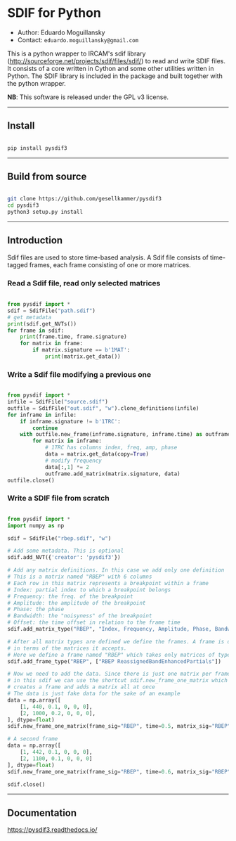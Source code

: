 
# SDIF for Python

* Author: Eduardo Moguillansky
* Contact: `eduardo.moguillansky@gmail.com`


This is a python wrapper to IRCAM's sdif library (http://sourceforge.net/projects/sdif/files/sdif/)
to read and write SDIF files. It consists of a core written in Cython and some other utilities written in Python.
The SDIF library is included in the package and built together with the python wrapper.


**NB**: This software is released under the GPL v3 license.


-----

## Install

```bash

pip install pysdif3

```

-----

## Build from source

```bash

git clone https://github.com/gesellkammer/pysdif3
cd pysdif3
python3 setup.py install

```

----

## Introduction

Sdif files are used to store time-based analysis. A Sdif file consists of time-tagged frames, each frame consisting of one or more matrices. 

### Read a Sdif file, read only selected matrices
    
```python
    
from pysdif import *
sdif = SdifFile("path.sdif")
# get metadata
print(sdif.get_NVTs())
for frame in sdif:
    print(frame.time, frame.signature)
    for matrix in frame:
        if matrix.signature == b'1MAT':
            print(matrix.get_data())
```

### Write a Sdif file modifying a previous one

```python

from pysdif import *
infile = SdifFile("source.sdif")
outfile = SdifFile("out.sdif", "w").clone_definitions(infile)
for inframe in infile:
    if inframe.signature != b'1TRC':
        continue
    with outfile.new_frame(inframe.signature, inframe.time) as outframe:
        for matrix in inframe:
            # 1TRC has columns index, freq, amp, phase
            data = matrix.get_data(copy=True)
            # modify frequency
            data[:,1] *= 2
            outframe.add_matrix(matrix.signature, data)
outfile.close()
```
### Write a SDIF file from scratch

```python

from pysdif import *
import numpy as np

sdif = SdifFile("rbep.sdif", "w")

# Add some metadata. This is optional
sdif.add_NVT({'creator': 'pysdif3'})

# Add any matrix definitions. In this case we add only one definition
# This is a matrix named "RBEP" with 6 columns
# Each row in this matrix represents a breakpoint within a frame
# Index: partial index to which a breakpoint belongs
# Frequency: the freq. of the breakpoint
# Amplitude: the amplitude of the breakpoint
# Phase: the phase
# Bandwidth: the "noisyness" of the breakpoint
# Offset: the time offset in relation to the frame time
sdif.add_matrix_type("RBEP", "Index, Frequency, Amplitude, Phase, Bandwidth, Offset")

# After all matrix types are defined we define the frames. A frame is defined
# in terms of the matrices it accepts.
# Here we define a frame named "RBEP" which takes only matrices of type "RBEP"
sdif.add_frame_type("RBEP", ["RBEP ReassignedBandEnhancedPartials"])

# Now we need to add the data. Since there is just one matrix per frame
# in this sdif we can use the shortcut sdif.new_frame_one_matrix which 
# creates a frame and adds a matrix all at once
# The data is just fake data for the sake of an example
data = np.array([
    [1, 440, 0.1, 0, 0, 0],
    [2, 1000, 0.2, 0, 0, 0], 
], dtype=float)
sdif.new_frame_one_matrix(frame_sig="RBEP", time=0.5, matrix_sig="RBEP", data=data)

# A second frame
data = np.array([
    [1, 442, 0.1, 0, 0, 0],
    [2, 1100, 0.1, 0, 0, 0]
], dtype=float)
sdif.new_frame_one_matrix(frame_sig="RBEP", time=0.6, matrix_sig="RBEP", data=data)

sdif.close()

```

-----

## Documentation

<https://pysdif3.readthedocs.io/>
